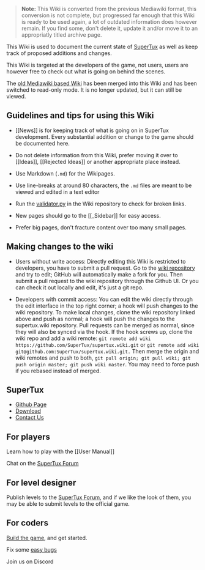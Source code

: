 > **Note:** This Wiki is converted from the previous Mediawiki format,
> this conversion is not complete, but progressed far enough that this
> Wiki is ready to be used again, a lot of outdated information does
> however remain. If you find some, don't delete it, update it and/or
> move it to an appropriatly titled archive page.

This Wiki is used to document the current state of
[SuperTux](https://www.supertux.org) as well as keep track of proposed
additions and changes.

This Wiki is targeted at the developers of the game, not users, users
are however free to check out what is going on behind the scenes.

The [old Mediawiki based Wiki](http://supertux.lethargik.org/wiki/Main_Page) has been merged
into this Wiki and has been switched to read-only mode. It is no
longer updated, but it can still be viewed.

Guidelines and tips for using this Wiki
---------------------------------------

* [[News]] is for keeping track of what is going on in SuperTux
  development. Every substantial addition or change to the game should
  be documented here.

* Do not delete information from this Wiki, prefer moving it over to [[Ideas]],
  [[Rejected Ideas]] or another appropriate place instead.

* Use Markdown (`.md`) for the Wikipages.

* Use line-breaks at around 80 characters, the `.md` files are meant to
  be viewed and edited in a text editor

* Run the [validator.py](https://raw.githubusercontent.com/wiki/SuperTux/supertux/validator.py)
  in the Wiki repository to check for broken links.

* New pages should go to the [[_Sidebar]] for easy access.

* Prefer big pages, don't fracture content over too many small pages.

Making changes to the wiki
--------------------------

* Users without write access: Directly editing this Wiki is restricted to developers, you have to submit a pull request. Go to the [wiki repository](https://github.com/SuperTux/wiki) and try to edit; GitHub will automatically make a fork for you. Then submit a pull request to the wiki repository through the Github UI. Or you can check it out locally and edit, it's just a git repo.

* Developers with commit access: You can edit the wiki directly through the edit interface in the top right corner; a hook will push changes to the wiki repository. To make local changes, clone the wiki repository linked above and push as normal; a hook will push the changes to the supertux.wiki repository. Pull requests can be merged as normal, since they will also be synced via the hook. If the hook screws up, clone the wiki repo and add a wiki remote: `git remote add wiki https://github.com/SuperTux/supertux.wiki.git` or `git remote add wiki git@github.com:SuperTux/supertux.wiki.git.` Then merge the origin and wiki remotes and push to both, `git pull origin; git pull wiki; git push origin master; git push wiki master`. You may need to force push if you rebased instead of merged.




SuperTux
--------

* [Github Page](https://github.com/SuperTux/supertux)
* [Download](https://supertux.org/download.html)
* [Contact Us](https://www.supertux.org/contact.html)

For players
-----------

Learn how to play with the [[User Manual]]

Chat on the [SuperTux Forum](http://forum.freegamedev.net/viewforum.php?f=66&sid=7d271ca537028e81027e0b3cdab4f0ca)

For level designer
------------------

Publish levels to the [SuperTux Forum](http://forum.freegamedev.net/viewforum.php?f=66&sid=7d271ca537028e81027e0b3cdab4f0ca),
and if we like the look of them, you may be able to submit levels to the official game.

For coders
-----------

[Build the game](https://github.com/SuperTux/supertux/wiki/Building), and get started.

Fix some [easy bugs](https://github.com/SuperTux/supertux/issues?q=is%3Aopen+is%3Aissue+label%3Adifficulty%3Aeasy)

Join us on Discord

